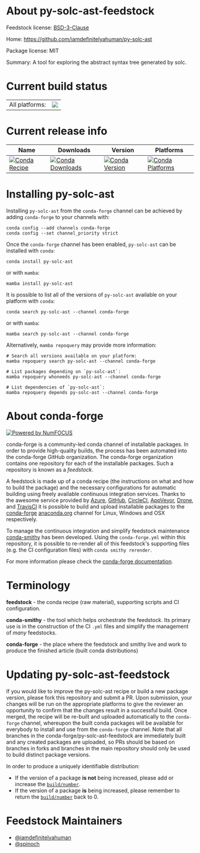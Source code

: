 About py-solc-ast-feedstock
===========================

Feedstock license: [BSD-3-Clause](https://github.com/conda-forge/py-solc-ast-feedstock/blob/main/LICENSE.txt)

Home: https://github.com/iamdefinitelyahuman/py-solc-ast

Package license: MIT

Summary: A tool for exploring the abstract syntax tree generated by solc.

Current build status
====================


<table><tr><td>All platforms:</td>
    <td>
      <a href="https://dev.azure.com/conda-forge/feedstock-builds/_build/latest?definitionId=12033&branchName=main">
        <img src="https://dev.azure.com/conda-forge/feedstock-builds/_apis/build/status/py-solc-ast-feedstock?branchName=main">
      </a>
    </td>
  </tr>
</table>

Current release info
====================

| Name | Downloads | Version | Platforms |
| --- | --- | --- | --- |
| [![Conda Recipe](https://img.shields.io/badge/recipe-py--solc--ast-green.svg)](https://anaconda.org/conda-forge/py-solc-ast) | [![Conda Downloads](https://img.shields.io/conda/dn/conda-forge/py-solc-ast.svg)](https://anaconda.org/conda-forge/py-solc-ast) | [![Conda Version](https://img.shields.io/conda/vn/conda-forge/py-solc-ast.svg)](https://anaconda.org/conda-forge/py-solc-ast) | [![Conda Platforms](https://img.shields.io/conda/pn/conda-forge/py-solc-ast.svg)](https://anaconda.org/conda-forge/py-solc-ast) |

Installing py-solc-ast
======================

Installing `py-solc-ast` from the `conda-forge` channel can be achieved by adding `conda-forge` to your channels with:

```
conda config --add channels conda-forge
conda config --set channel_priority strict
```

Once the `conda-forge` channel has been enabled, `py-solc-ast` can be installed with `conda`:

```
conda install py-solc-ast
```

or with `mamba`:

```
mamba install py-solc-ast
```

It is possible to list all of the versions of `py-solc-ast` available on your platform with `conda`:

```
conda search py-solc-ast --channel conda-forge
```

or with `mamba`:

```
mamba search py-solc-ast --channel conda-forge
```

Alternatively, `mamba repoquery` may provide more information:

```
# Search all versions available on your platform:
mamba repoquery search py-solc-ast --channel conda-forge

# List packages depending on `py-solc-ast`:
mamba repoquery whoneeds py-solc-ast --channel conda-forge

# List dependencies of `py-solc-ast`:
mamba repoquery depends py-solc-ast --channel conda-forge
```


About conda-forge
=================

[![Powered by
NumFOCUS](https://img.shields.io/badge/powered%20by-NumFOCUS-orange.svg?style=flat&colorA=E1523D&colorB=007D8A)](https://numfocus.org)

conda-forge is a community-led conda channel of installable packages.
In order to provide high-quality builds, the process has been automated into the
conda-forge GitHub organization. The conda-forge organization contains one repository
for each of the installable packages. Such a repository is known as a *feedstock*.

A feedstock is made up of a conda recipe (the instructions on what and how to build
the package) and the necessary configurations for automatic building using freely
available continuous integration services. Thanks to the awesome service provided by
[Azure](https://azure.microsoft.com/en-us/services/devops/), [GitHub](https://github.com/),
[CircleCI](https://circleci.com/), [AppVeyor](https://www.appveyor.com/),
[Drone](https://cloud.drone.io/welcome), and [TravisCI](https://travis-ci.com/)
it is possible to build and upload installable packages to the
[conda-forge](https://anaconda.org/conda-forge) [anaconda.org](https://anaconda.org/)
channel for Linux, Windows and OSX respectively.

To manage the continuous integration and simplify feedstock maintenance
[conda-smithy](https://github.com/conda-forge/conda-smithy) has been developed.
Using the ``conda-forge.yml`` within this repository, it is possible to re-render all of
this feedstock's supporting files (e.g. the CI configuration files) with ``conda smithy rerender``.

For more information please check the [conda-forge documentation](https://conda-forge.org/docs/).

Terminology
===========

**feedstock** - the conda recipe (raw material), supporting scripts and CI configuration.

**conda-smithy** - the tool which helps orchestrate the feedstock.
                   Its primary use is in the construction of the CI ``.yml`` files
                   and simplify the management of *many* feedstocks.

**conda-forge** - the place where the feedstock and smithy live and work to
                  produce the finished article (built conda distributions)


Updating py-solc-ast-feedstock
==============================

If you would like to improve the py-solc-ast recipe or build a new
package version, please fork this repository and submit a PR. Upon submission,
your changes will be run on the appropriate platforms to give the reviewer an
opportunity to confirm that the changes result in a successful build. Once
merged, the recipe will be re-built and uploaded automatically to the
`conda-forge` channel, whereupon the built conda packages will be available for
everybody to install and use from the `conda-forge` channel.
Note that all branches in the conda-forge/py-solc-ast-feedstock are
immediately built and any created packages are uploaded, so PRs should be based
on branches in forks and branches in the main repository should only be used to
build distinct package versions.

In order to produce a uniquely identifiable distribution:
 * If the version of a package **is not** being increased, please add or increase
   the [``build/number``](https://docs.conda.io/projects/conda-build/en/latest/resources/define-metadata.html#build-number-and-string).
 * If the version of a package **is** being increased, please remember to return
   the [``build/number``](https://docs.conda.io/projects/conda-build/en/latest/resources/define-metadata.html#build-number-and-string)
   back to 0.

Feedstock Maintainers
=====================

* [@iamdefinitelyahuman](https://github.com/iamdefinitelyahuman/)
* [@spinoch](https://github.com/spinoch/)


